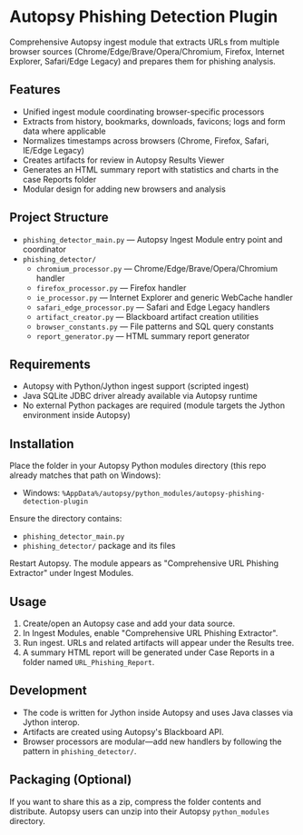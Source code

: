# Autopsy Phishing Detection Plugin

Comprehensive Autopsy ingest module that extracts URLs from multiple browser sources (Chrome/Edge/Brave/Opera/Chromium, Firefox, Internet Explorer, Safari/Edge Legacy) and prepares them for phishing analysis.

## Features

- Unified ingest module coordinating browser-specific processors
- Extracts from history, bookmarks, downloads, favicons; logs and form data where applicable
- Normalizes timestamps across browsers (Chrome, Firefox, Safari, IE/Edge Legacy)
- Creates artifacts for review in Autopsy Results Viewer
- Generates an HTML summary report with statistics and charts in the case Reports folder
- Modular design for adding new browsers and analysis

## Project Structure

- `phishing_detector_main.py` — Autopsy Ingest Module entry point and coordinator
- `phishing_detector/`
  - `chromium_processor.py` — Chrome/Edge/Brave/Opera/Chromium handler
  - `firefox_processor.py` — Firefox handler
  - `ie_processor.py` — Internet Explorer and generic WebCache handler
  - `safari_edge_processor.py` — Safari and Edge Legacy handlers
  - `artifact_creator.py` — Blackboard artifact creation utilities
  - `browser_constants.py` — File patterns and SQL query constants
  - `report_generator.py` — HTML summary report generator

## Requirements

- Autopsy with Python/Jython ingest support (scripted ingest)
- Java SQLite JDBC driver already available via Autopsy runtime
- No external Python packages are required (module targets the Jython environment inside Autopsy)

## Installation

Place the folder in your Autopsy Python modules directory (this repo already matches that path on Windows):

- Windows: `%AppData%/autopsy/python_modules/autopsy-phishing-detection-plugin`

Ensure the directory contains:

- `phishing_detector_main.py`
- `phishing_detector/` package and its files

Restart Autopsy. The module appears as "Comprehensive URL Phishing Extractor" under Ingest Modules.

## Usage

1. Create/open an Autopsy case and add your data source.
2. In Ingest Modules, enable "Comprehensive URL Phishing Extractor".
3. Run ingest. URLs and related artifacts will appear under the Results tree.
4. A summary HTML report will be generated under Case Reports in a folder named `URL_Phishing_Report`.

## Development

- The code is written for Jython inside Autopsy and uses Java classes via Jython interop.
- Artifacts are created using Autopsy's Blackboard API.
- Browser processors are modular—add new handlers by following the pattern in `phishing_detector/`.

## Packaging (Optional)

If you want to share this as a zip, compress the folder contents and distribute. Autopsy users can unzip into their Autopsy `python_modules` directory.


